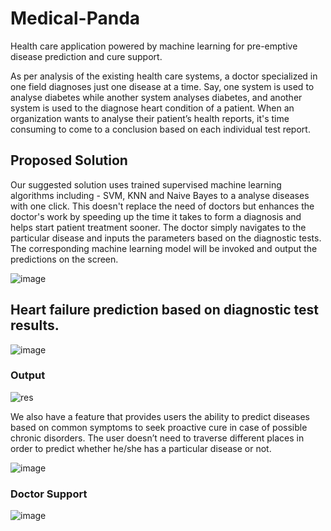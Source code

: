 # Medical-Panda

Health care application powered by machine learning for pre-emptive disease prediction and cure support.

As per analysis of the existing health care systems, a doctor specialized in one field diagnoses just one disease at a time. Say, one system is used to analyse diabetes while another system analyses diabetes, and another system is used to the diagnose heart condition of a patient. When an organization wants to analyse their patient’s health reports, it's time consuming to come to a conclusion based on each individual test report. 

## Proposed Solution

Our suggested solution uses trained supervised machine learning algorithms including - SVM, KNN and Naive Bayes to a analyse diseases with one click. This doesn't replace the need of doctors but enhances the doctor's work by speeding up the time it takes to form a diagnosis and helps start patient treatment sooner. The doctor simply navigates to the particular disease and inputs the parameters based on the diagnostic tests. The corresponding machine learning model will be invoked and output the predictions on the screen.

![image](https://user-images.githubusercontent.com/80235375/206923494-28c80584-450e-43d1-a191-7ae55f361575.png)


## Heart failure prediction based on diagnostic test results.

![image](https://user-images.githubusercontent.com/80235375/206924616-8368b215-b20e-402b-b098-39098c1e36c1.png)

### Output

![res](https://user-images.githubusercontent.com/80235375/206924957-d7ebac19-e2eb-4ab4-b9c0-629b59f7c5f4.png)


We also have a feature that provides users the ability to predict diseases based on common symptoms to seek proactive cure in case of possible chronic disorders. The user doesn’t need to traverse different places in order to predict whether he/she has a particular disease or not. 

![image](https://user-images.githubusercontent.com/80235375/206925319-a7ff16ec-ed4b-488f-8805-9b343ba9f916.png)

### Doctor Support


![image](https://user-images.githubusercontent.com/80235375/206923513-106f8a2f-1164-4467-9516-208dcc458f2c.png)
